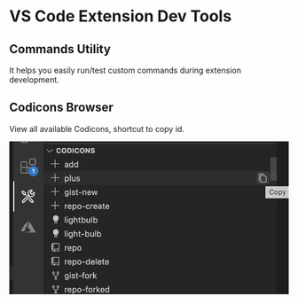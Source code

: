 # VS Code Extension Dev Tools

## Commands Utility
It helps you easily run/test custom commands during extension development.

## Codicons Browser
View all available Codicons, shortcut to copy id.

![codicons](./images/codicons.png)
